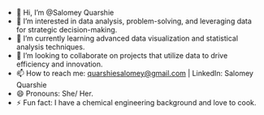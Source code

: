 - 👋 Hi, I’m @Salomey Quarshie
- 👀 I’m interested in data analysis, problem-solving, and leveraging data for strategic decision-making.
- 🌱 I’m currently learning advanced data visualization and statistical analysis techniques.
- 💞️ I’m looking to collaborate on projects that utilize data to drive efficiency and innovation.
- 📫 How to reach me: quarshiesalomey@gmail.com | LinkedIn: Salomey Quarshie
- 😄 Pronouns: She/ Her.
- ⚡ Fun fact: I have a chemical engineering background and love to cook.

<!---
Naaaklerh/Naaaklerh is a ✨ special ✨ repository because its `README.md` (this file) appears on your GitHub profile.
You can click the Preview link to take a look at your changes.
--->
